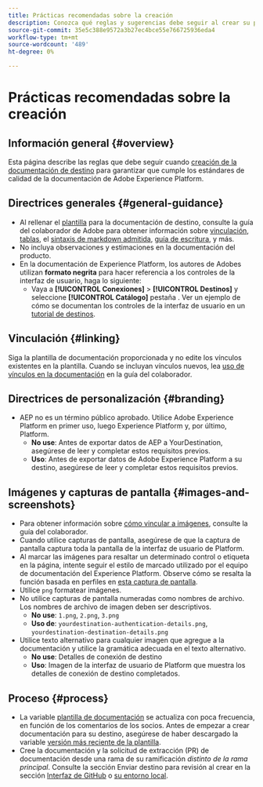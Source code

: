 ```yaml
---
title: Prácticas recomendadas sobre la creación
description: Conozca qué reglas y sugerencias debe seguir al crear su página de documentación de destino, para asegurarse de que cumple los estándares de calidad de la documentación de Adobe Experience Platform.
source-git-commit: 35e5c388e9572a3b27ec4bce55e766725936eda4
workflow-type: tm+mt
source-wordcount: '489'
ht-degree: 0%

---
```


# Prácticas recomendadas sobre la creación

## Información general {#overview}

Esta página describe las reglas que debe seguir cuando [creación de la documentación de destino](./documentation-instructions.md) para garantizar que cumple los estándares de calidad de la documentación de Adobe Experience Platform.

## Directrices generales {#general-guidance}

* Al rellenar el [plantilla](./self-service-template.md) para la documentación de destino, consulte la guía del colaborador de Adobe para obtener información sobre [vinculación](https://experienceleague.adobe.com/docs/contributor/contributor-guide/writing-essentials/linking.html?lang=en), [tablas](https://experienceleague.adobe.com/docs/contributor/contributor-guide/writing-essentials/markdown.html?lang=en#tables), el [sintaxis de markdown admitida](https://experienceleague.adobe.com/docs/contributor/contributor-guide/writing-essentials/markdown.html?lang=en), [guía de escritura](https://experienceleague.adobe.com/docs/contributor/contributor-guide/writing-essentials/general-writing-guidance.html?lang=en), y más.
* No incluya observaciones y estimaciones en la documentación del producto.
* En la documentación de Experience Platform, los autores de Adobes utilizan **formato negrita** para hacer referencia a los controles de la interfaz de usuario, haga lo siguiente:
   * Vaya a **[!UICONTROL Conexiones]** > **[!UICONTROL Destinos]** y seleccione **[!UICONTROL Catálogo]** pestaña . Ver un ejemplo de cómo se documentan los controles de la interfaz de usuario en un [tutorial de destinos](https://experienceleague.adobe.com/docs/experience-platform/destinations/ui/activate/activate-batch-profile-destinations.html?lang=en#select-destination).

## Vinculación {#linking}

Siga la plantilla de documentación proporcionada y no edite los vínculos existentes en la plantilla. Cuando se incluyan vínculos nuevos, lea [uso de vínculos en la documentación](https://experienceleague.adobe.com/docs/contributor/contributor-guide/writing-essentials/linking.html?lang=en) en la guía del colaborador.

## Directrices de personalización {#branding}

* AEP no es un término público aprobado. Utilice Adobe Experience Platform en primer uso, luego Experience Platform y, por último, Platform.
   * **No use**: Antes de exportar datos de AEP a YourDestination, asegúrese de leer y completar estos requisitos previos.
   * **Uso**: Antes de exportar datos de Adobe Experience Platform a su destino, asegúrese de leer y completar estos requisitos previos.

## Imágenes y capturas de pantalla {#images-and-screenshots}

* Para obtener información sobre [cómo vincular a imágenes](https://experienceleague.adobe.com/docs/contributor/contributor-guide/writing-essentials/markdown.html?lang=en#images), consulte la guía del colaborador.
* Cuando utilice capturas de pantalla, asegúrese de que la captura de pantalla captura toda la pantalla de la interfaz de usuario de Platform.
* Al marcar las imágenes para resaltar un determinado control o etiqueta en la página, intente seguir el estilo de marcado utilizado por el equipo de documentación del Experience Platform. Observe cómo se resalta la función basada en perfiles en [esta captura de pantalla](/help/destinations/catalog/cloud-storage/amazon-s3.md#export-type-frequency).
* Utilice `png` formatear imágenes.
* No utilice capturas de pantalla numeradas como nombres de archivo. Los nombres de archivo de imagen deben ser descriptivos.
   * **No use**: `1.png`, `2.png`, `3.png`
   * **Uso de**: `yourdestination-authentication-details.png`, `yourdestination-destination-details.png`
* Utilice texto alternativo para cualquier imagen que agregue a la documentación y utilice la gramática adecuada en el texto alternativo.
   * **No use**: Detalles de conexión de destino
   * **Uso**: Imagen de la interfaz de usuario de Platform que muestra los detalles de conexión de destino completados.

## Proceso {#process}

* La variable [plantilla de documentación](./self-service-template.md) se actualiza con poca frecuencia, en función de los comentarios de los socios. Antes de empezar a crear documentación para su destino, asegúrese de haber descargado la variable [versión más reciente de la plantilla](/help/destinations/destination-sdk/docs-framework/assets/yourdestination-template.zip).
* Cree la documentación y la solicitud de extracción (PR) de documentación desde una rama de su ramificación *distinto de la rama principal*. Consulte la sección Enviar destino para revisión al crear en la sección [Interfaz de GitHub](./use-github-interface-to-create-documentation.md#submit-review) o [su entorno local](./work-in-local-environment.md#submit-review).